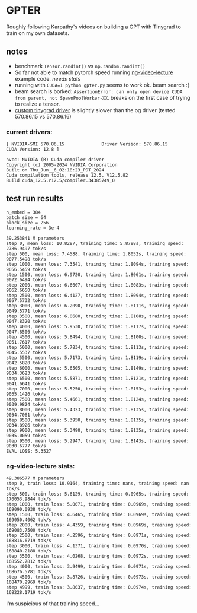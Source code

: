 # GPTER

Roughly following Karpathy's videos on building a GPT with Tinygrad to train on my own datasets.


## notes
+ benchmark `Tensor.randint()` vs `np.random.randint()`
+ So far not able to match pytorch speed running [ng-video-lecture](https://github.com/karpathy/ng-video-lecture/) example code. _needs stats_
+ running with `CUDA=1 python gpter.py` seems to work ok. beam search :(
+ beam search is borked: `AssertionError: can only open device CUDA from parent, not SpawnPoolWorker-XX`. breaks on the first case of trying to realize a tensor.
+ [custom tinygrad driver](https://github.com/aikitoria/open-gpu-kernel-modules) is slightly slower than the og driver (tested 570.86.15 vs 570.86.16)

### current drivers:
```
[ NVIDIA-SMI 570.86.15              Driver Version: 570.86.15      CUDA Version: 12.8 ]

nvcc: NVIDIA (R) Cuda compiler driver
Copyright (c) 2005-2024 NVIDIA Corporation
Built on Thu_Jun__6_02:18:23_PDT_2024
Cuda compilation tools, release 12.5, V12.5.82
Build cuda_12.5.r12.5/compiler.34385749_0
```

## test run results
```
n_embed = 384
batch_size = 64
block_size = 256
learning_rate = 3e-4

39.253841 M parameters
step 0, mean loss: 10.8287, training time: 5.8788s, training speed: 2786.9497 tok/s
step 500, mean loss: 7.4588, training time: 1.8052s, training speed: 9077.5498 tok/s
step 1000, mean loss: 7.3541, training time: 1.8094s, training speed: 9056.5459 tok/s
step 1500, mean loss: 6.9720, training time: 1.8061s, training speed: 9072.6494 tok/s
step 2000, mean loss: 6.6607, training time: 1.8083s, training speed: 9062.6650 tok/s
step 2500, mean loss: 6.4127, training time: 1.8094s, training speed: 9057.5732 tok/s
step 3000, mean loss: 6.2090, training time: 1.8111s, training speed: 9049.5771 tok/s
step 3500, mean loss: 6.0680, training time: 1.8108s, training speed: 9047.8320 tok/s
step 4000, mean loss: 5.9530, training time: 1.8117s, training speed: 9047.8506 tok/s
step 4500, mean loss: 5.8494, training time: 1.8100s, training speed: 9051.7617 tok/s
step 5000, mean loss: 5.7834, training time: 1.8113s, training speed: 9045.5537 tok/s
step 5500, mean loss: 5.7173, training time: 1.8119s, training speed: 9042.5820 tok/s
step 6000, mean loss: 5.6505, training time: 1.8149s, training speed: 9034.3623 tok/s
step 6500, mean loss: 5.5871, training time: 1.8121s, training speed: 9041.6641 tok/s
step 7000, mean loss: 5.5250, training time: 1.8153s, training speed: 9035.1426 tok/s
step 7500, mean loss: 5.4661, training time: 1.8124s, training speed: 9039.9824 tok/s
step 8000, mean loss: 5.4323, training time: 1.8135s, training speed: 9034.7061 tok/s
step 8500, mean loss: 5.3950, training time: 1.8135s, training speed: 9034.8926 tok/s
step 9000, mean loss: 5.3498, training time: 1.8135s, training speed: 9035.0059 tok/s
step 9500, mean loss: 5.2947, training time: 1.8143s, training speed: 9030.6777 tok/s
EVAL LOSS: 5.3527
```

### ng-video-lecture stats:
```
49.386577 M parameters
step 0, train loss: 10.9164, training time: nans, training speed: nan tok/s
step 500, train loss: 5.6129, training time: 0.0965s, training speed: 170053.9844 tok/s
step 1000, train loss: 5.0071, training time: 0.0969s, training speed: 169090.0938 tok/s
step 1500, train loss: 4.6465, training time: 0.0969s, training speed: 169050.4062 tok/s
step 2000, train loss: 4.4359, training time: 0.0969s, training speed: 169083.7500 tok/s
step 2500, train loss: 4.2596, training time: 0.0971s, training speed: 168816.6719 tok/s
step 3000, train loss: 4.1371, training time: 0.0970s, training speed: 168840.2188 tok/s
step 3500, train loss: 4.0268, training time: 0.0972s, training speed: 168552.7812 tok/s
step 4000, train loss: 3.9499, training time: 0.0971s, training speed: 168676.5781 tok/s
step 4500, train loss: 3.8726, training time: 0.0973s, training speed: 168470.2969 tok/s
step 4999, train loss: 3.8037, training time: 0.0974s, training speed: 168228.1719 tok/s
```
I'm suspicious of that training speed...
